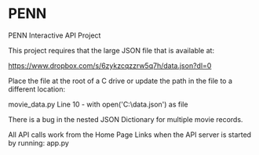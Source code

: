 # PENN
PENN Interactive API Project

This project requires that the large JSON file that is available at: 

https://www.dropbox.com/s/6zykzcqzzrw5q7h/data.json?dl=0 

Place the file at the root of a C drive or update the path in the file to a different location:
 
movie_data.py
Line 10 - with open('C:\\data.json') as file

There is a bug in the nested JSON Dictionary for multiple movie records.

All API calls work from the Home Page Links when the API server is started by running:
app.py
